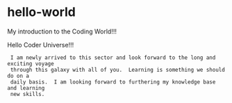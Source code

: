 # hello-world
My introduction to the Coding World!!!

Hello Coder Universe!!!

     I am newly arrived to this sector and look forward to the long and exciting voyage
     through this galaxy with all of you.  Learning is something we should do on a
     daily basis.  I am looking forward to furthering my knowledge base and learning
     new skills.
